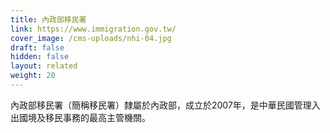 ```yaml
---
title: 內政部移民署
link: https://www.immigration.gov.tw/
cover_image: /cms-uploads/nhi-04.jpg
draft: false
hidden: false
layout: related
weight: 20
---
```

內政部移民署（簡稱移民署）隸屬於內政部，成立於2007年，是中華民國管理入出國境及移民事務的最高主管機關。

